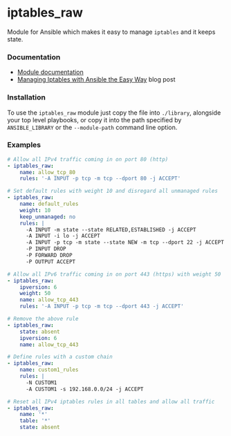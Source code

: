 # iptables_raw
Module for Ansible which makes it easy to manage `iptables` and it keeps state.

### Documentation
 * [Module documentation](https://nordeus.github.io/ansible-custom-modules/iptables_raw.html)
 * [Managing Iptables with Ansible the Easy Way](https://nordeus.com/blog/engineering/managing-iptables-with-ansible-the-easy-way/) blog post

### Installation
To use the `iptables_raw` module just copy the file into `./library`, alongside your top level playbooks, or copy it into the path specified by `ANSIBLE_LIBRARY` or the `--module-path` command line option.

### Examples

```yml
# Allow all IPv4 traffic coming in on port 80 (http)
- iptables_raw:
    name: allow_tcp_80
    rules: '-A INPUT -p tcp -m tcp --dport 80 -j ACCEPT'

# Set default rules with weight 10 and disregard all unmanaged rules
- iptables_raw:
    name: default_rules
    weight: 10
    keep_unmanaged: no
    rules: |
      -A INPUT -m state --state RELATED,ESTABLISHED -j ACCEPT
      -A INPUT -i lo -j ACCEPT
      -A INPUT -p tcp -m state --state NEW -m tcp --dport 22 -j ACCEPT
      -P INPUT DROP
      -P FORWARD DROP
      -P OUTPUT ACCEPT

# Allow all IPv6 traffic coming in on port 443 (https) with weight 50
- iptables_raw:
    ipversion: 6
    weight: 50
    name: allow_tcp_443
    rules: '-A INPUT -p tcp -m tcp --dport 443 -j ACCEPT'

# Remove the above rule
- iptables_raw:
    state: absent
    ipversion: 6
    name: allow_tcp_443

# Define rules with a custom chain
- iptables_raw:
    name: custom1_rules
    rules: |
      -N CUSTOM1
      -A CUSTOM1 -s 192.168.0.0/24 -j ACCEPT

# Reset all IPv4 iptables rules in all tables and allow all traffic
- iptables_raw:
    name: '*'
    table: '*'
    state: absent
```
